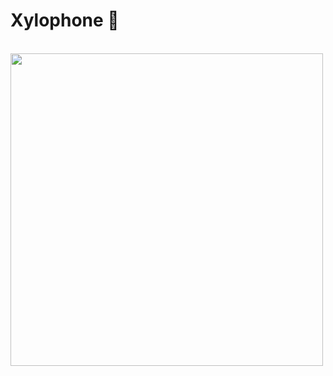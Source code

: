 # Xylophone  🎼

<br />

<img src="https://user-images.githubusercontent.com/13811965/33881816-a99daa16-df3e-11e7-91ca-11db0bf651b3.png" width="500">
